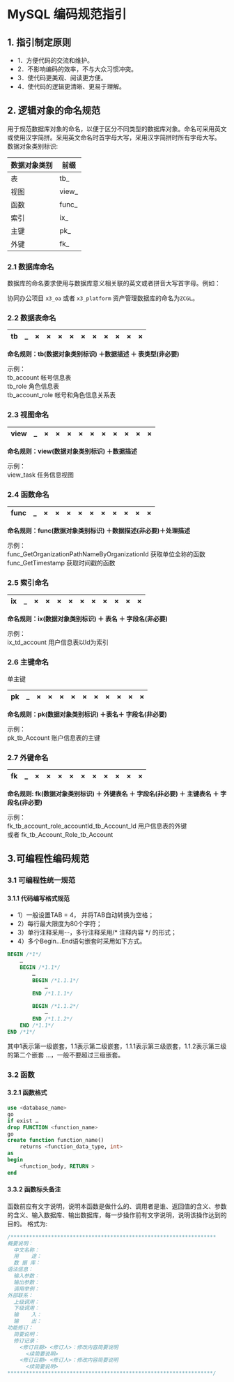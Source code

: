 # MySQL 编码规范指引

## 1. 指引制定原则

* 1．方便代码的交流和维护。
* 2．不影响编码的效率，不与大众习惯冲突。
* 3．使代码更美观、阅读更方便。
* 4．使代码的逻辑更清晰、更易于理解。

## 2. 逻辑对象的命名规范

用于规范数据库对象的命名，以便于区分不同类型的数据库对象。命名可采用英文或使用汉字简拼。采用英文命名时首字母大写，采用汉字简拼时所有字母大写。
数据对象类别标识:

| 数据对象类别 | 前缀	  |  
| ---          | ---    |  
| 表           | tb_    |  
| 视图         | view_  |  
| 函数         | func_  |  
| 索引         | ix_    |  
| 主键         | pk_	  |  
| 外键         | fk_	  |  
		 
### 2.1 数据库命名
数据库的命名要求使用与数据库意义相关联的英文或者拼音大写首字母。例如：

协同办公项目 `x3_oa` 或者 `x3_platform`
资产管理数据库的命名为`ZCGL`。

### 2.2 数据表命名

| tb   | _   | ×	| ×  | ×  | ×  | ×  | ×  | ×  | ×  | ×  | × |  
| ---  | --- | --- | --- | --- | --- | --- | --- | --- | --- | --- |--- |

**命名规则：tb(数据对象类别标识) ＋数据描述 ＋ 表类型(非必要)**

示例：   
tb_account              帐号信息表  
tb_role	          	    角色信息表  
tb_account_role	        帐号和角色信息关系表 

### 2.3 视图命名
 
| view | _   | ×	| ×  | ×  | ×  | ×  | ×  | ×  | ×  | ×  | × |  
| ---  | --- | --- | --- | --- | --- | --- | --- | --- | --- | --- |--- |

**命名规则：view(数据对象类别标识) ＋数据描述**

示例：   
view_task  任务信息视图

### 2.4 函数命名
 
| func | _   | ×	| ×  | ×  | ×  | ×  | ×  | ×  | ×  | ×  | × |  
| ---  | --- | --- | --- | --- | --- | --- | --- | --- | --- | --- |--- |
	 
**命名规则：func(数据对象类别标识) ＋数据描述(非必要)＋处理描述**

示例：  
func_GetOrganizationPathNameByOrganizationId  获取单位全称的函数
func_GetTimestamp  获取时间戳的函数

### 2.5 索引命名
 
| ix   | _   | ×	| ×  | ×  | ×  | ×  | ×  | ×  | ×  | ×  | × |  
| ---  | --- | --- | --- | --- | --- | --- | --- | --- | --- | --- |--- |
	 
**命名规则：ix(数据对象类别标识) ＋ 表名 ＋ 字段名(非必要)**

示例：   
ix_td_account  用户信息表以Id为索引

### 2.6 主键命名
单主键
 
| pk   | _   | ×	| ×  | ×  | ×  | ×  | ×  | ×  | ×  | ×  | × |  
| ---  | --- | --- | --- | --- | --- | --- | --- | --- | --- | --- |--- |
	 
**命名规则：pk(数据对象类别标识) ＋表名＋ 字段名(非必要)**

示例：  
pk_tb_Account  账户信息表的主键

### 2.7 外键命名
 
| fk   | _   | ×	| ×  | ×  | ×  | ×  | ×  | ×  | ×  | ×  | × |  
| ---  | --- | --- | --- | --- | --- | --- | --- | --- | --- | --- |--- |

**命名规则: fk(数据对象类别标识) ＋ 外键表名 ＋ 字段名(非必要) ＋ 主键表名 ＋ 字段名(非必要)**

示例：   
fk_tb_account_role_accountId_tb_Account_Id  用户信息表的外键   
     或者 fk_tb_Account_Role_tb_Account

## 3.可编程性编码规范

### 3.1 可编程性统一规范

#### 3.1.1 代码编写格式规范
* 1）一般设置TAB = 4， 并将TAB自动转换为空格；
* 2）每行最大限度为80个字符；
* 3）单行注释采用--，多行注释采用/* 注释内容 */ 的形式；
* 4）多个Begin…End语句嵌套时采用如下方式。
``` SQL
BEGIN /*1*/
    …
    BEGIN /*1.1*/
        …
        BEGIN /*1.1.1*/
            …
        END /*1.1.1*/

        BEGIN /*1.1.2*/
            …
        END /*1.1.2*/
    END /*1.1*/
END /*1*/
```
其中1表示第一级嵌套，1.1表示第二级嵌套，1.1.1表示第三级嵌套，1.1.2表示第三级的第二个嵌套 …，一般不要超过三级嵌套。

### 3.2 函数
#### 3.2.1 函数格式
```SQL
use <database_name>
go
if exist …
drop FUNCTION <function_name>
go
create function function_name()
	returns <function_data_type, int>
as
begin
    <function_body, RETURN >
end
```

#### 3.3.2 函数标头备注
函数前应有文字说明，说明本函数是做什么的、调用者是谁、返回值的含义、参数的含义、输入数据库、输出数据库，每一步操作前有文字说明，说明该操作达到的目的。
格式为:
```SQL
/******************************************************************
概要说明：
  中文名称：
  用    途：
  数 据 库：
语法信息：
  输入参数：
  输出参数：
  调用举例：
外部联系：
  上级调用：
  下级调用：
  输    入：
  输    出：
功能修订：
  简要说明：
  修订记录：
    <修订日期> <修订人>：修改内容简要说明
      <续简要说明>
    <修订日期> <修订人>：修改内容简要说明
      <续简要说明>
******************************************************************/
```
